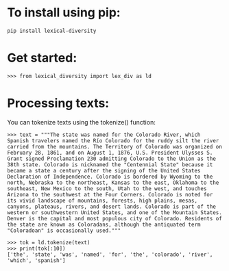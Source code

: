 # To install using pip:

    pip install lexical-diversity

# Get started:

    >>> from lexical_diversity import lex_div as ld
    
# Processing texts:
You can tokenize texts using the tokenize() function:

    >>> text = """The state was named for the Colorado River, which Spanish travelers named the Río Colorado for the ruddy silt the river carried from the mountains. The Territory of Colorado was organized on February 28, 1861, and on August 1, 1876, U.S. President Ulysses S. Grant signed Proclamation 230 admitting Colorado to the Union as the 38th state. Colorado is nicknamed the "Centennial State" because it became a state a century after the signing of the United States Declaration of Independence. Colorado is bordered by Wyoming to the north, Nebraska to the northeast, Kansas to the east, Oklahoma to the southeast, New Mexico to the south, Utah to the west, and touches Arizona to the southwest at the Four Corners. Colorado is noted for its vivid landscape of mountains, forests, high plains, mesas, canyons, plateaus, rivers, and desert lands. Colorado is part of the western or southwestern United States, and one of the Mountain States. Denver is the capital and most populous city of Colorado. Residents of the state are known as Coloradans, although the antiquated term "Coloradoan" is occasionally used."""
   
    >>> tok = ld.tokenize(text)
    >>> print(tok[:10])
    ['the', 'state', 'was', 'named', 'for', 'the', 'colorado', 'river', 'which', 'spanish']
   

